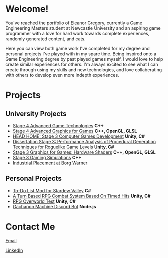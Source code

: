 # Welcome!

You've reached the portfolio of Eleanor Gregory, currently a Game Engineering Masters student at Newcastle University and an aspiring game programmer with a love for hard work towards complete experiences, randomly generated content, and cats. 

Here you can view both game work I've completed for my degree and personal projects I've played with in my spare time. Being inspired onto a Game Engineering degree by past played games myself, I would love to help create similar experiences for others. I'm always excited to see what I can create through using my skills and new technologies, and love collaberating with others to develop even more indepth experiences.  

# Projects 

## University Projects
* [Stage 4 Advanced Game Technologies](/pages/tech.html) __C++__
* [Stage 4 Advanced Graphics for Games](/pages/graphics.html) __C++, OpenGL, GLSL__
* [HEAD HOME: Stage 3 Computer Games Development](/pages/gamedev.html) __Unity, C#__
* [Dissertation Stage 3: Performance Analysis of Procedural Generation Techniques for Roguelike Game Levels](/pages/stage3diss.html) __Unity, C#__
* [Stage 3 Graphics for Games: Hardware Shaders](/pages/shaders.html) __C++, OpenGL, GLSL__
* [Stage 3 Gaming Simulations](/pages/gamesim.html) __C++__
* [Industrial Placement at Borg Warner](/pages/placement.html)

## Personal Projects
* [To-Do List Mod for Stardew Valley](/pages/todolist.html) __C#__
* [A Turn Based RPG Combat System Based On Timed Hits](/pages/timedhits.html) __Unity, C#__
* [RPG Overworld Test](/pages/overworld.html) __Unity, C#__
* [Gachapon Machine Discord Bot](/pages/gachabot.html) __Node.js__


# Contact Me
[Email](mailto:gregoryeleanor@yahoo.com?subject=Github%20Portfolio)

[LinkedIn](https://www.linkedin.com/in/eleanor-gregory-006639101/)

